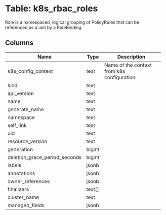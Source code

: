 
# Table: k8s_rbac_roles
Role is a namespaced, logical grouping of PolicyRules that can be referenced as a unit by a RoleBinding.
## Columns
| Name        | Type           | Description  |
| ------------- | ------------- | -----  |
|k8s_config_context|text|Name of the context from k8s configuration.|
|kind|text||
|api_version|text||
|name|text||
|generate_name|text||
|namespace|text||
|self_link|text||
|uid|text||
|resource_version|text||
|generation|bigint||
|deletion_grace_period_seconds|bigint||
|labels|jsonb||
|annotations|jsonb||
|owner_references|jsonb||
|finalizers|text[]||
|cluster_name|text||
|managed_fields|jsonb||
